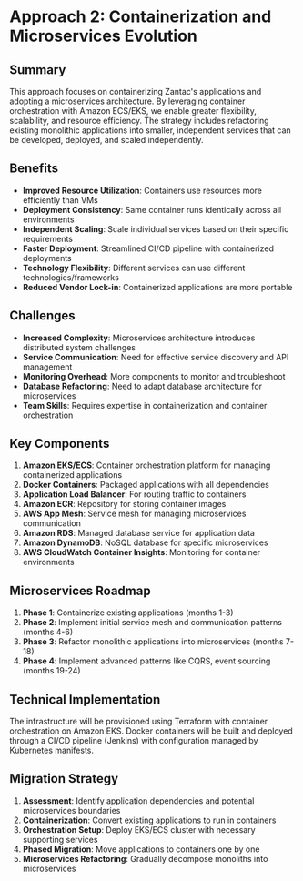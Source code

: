 # Approach 2: Containerization and Microservices Evolution

## Summary
This approach focuses on containerizing Zantac's applications and adopting a microservices architecture. By leveraging container orchestration with Amazon ECS/EKS, we enable greater flexibility, scalability, and resource efficiency. The strategy includes refactoring existing monolithic applications into smaller, independent services that can be developed, deployed, and scaled independently.

## Benefits
- **Improved Resource Utilization**: Containers use resources more efficiently than VMs
- **Deployment Consistency**: Same container runs identically across all environments
- **Independent Scaling**: Scale individual services based on their specific requirements
- **Faster Deployment**: Streamlined CI/CD pipeline with containerized deployments
- **Technology Flexibility**: Different services can use different technologies/frameworks
- **Reduced Vendor Lock-in**: Containerized applications are more portable

## Challenges
- **Increased Complexity**: Microservices architecture introduces distributed system challenges
- **Service Communication**: Need for effective service discovery and API management
- **Monitoring Overhead**: More components to monitor and troubleshoot
- **Database Refactoring**: Need to adapt database architecture for microservices
- **Team Skills**: Requires expertise in containerization and container orchestration

## Key Components
1. **Amazon EKS/ECS**: Container orchestration platform for managing containerized applications
2. **Docker Containers**: Packaged applications with all dependencies
3. **Application Load Balancer**: For routing traffic to containers
4. **Amazon ECR**: Repository for storing container images
5. **AWS App Mesh**: Service mesh for managing microservices communication
6. **Amazon RDS**: Managed database service for application data
7. **Amazon DynamoDB**: NoSQL database for specific microservices
8. **AWS CloudWatch Container Insights**: Monitoring for container environments

## Microservices Roadmap
1. **Phase 1**: Containerize existing applications (months 1-3)
2. **Phase 2**: Implement initial service mesh and communication patterns (months 4-6)
3. **Phase 3**: Refactor monolithic applications into microservices (months 7-18)
4. **Phase 4**: Implement advanced patterns like CQRS, event sourcing (months 19-24)

## Technical Implementation
The infrastructure will be provisioned using Terraform with container orchestration on Amazon EKS. Docker containers will be built and deployed through a CI/CD pipeline (Jenkins) with configuration managed by Kubernetes manifests.

## Migration Strategy
1. **Assessment**: Identify application dependencies and potential microservices boundaries
2. **Containerization**: Convert existing applications to run in containers
3. **Orchestration Setup**: Deploy EKS/ECS cluster with necessary supporting services
4. **Phased Migration**: Move applications to containers one by one
5. **Microservices Refactoring**: Gradually decompose monoliths into microservices